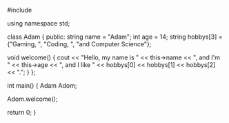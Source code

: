 #include <iostream>

using namespace std;

class Adam {
  public:
  string name = "Adam";
  int age = 14;
  string hobbys[3] = {"Gaming, ", "Coding, ", "and Computer Science"};

  void welcome() {
      cout << "Hello, my name is " << this->name << ", and I'm " << this->age << ", and I like " << hobbys[0] << hobbys[1] << hobbys[2] << ".";
  }
};

int main() {
  Adam Adom;

  Adom.welcome();
  
  return 0;
}
